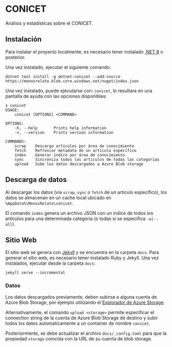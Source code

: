 # CONICET

Análisis y estadísticas sobre el CONICET.

## Instalación

Para instalar el proyecto localmente, es necesario tener instalado 
[.NET 8](http://get.dot.net/) o posterior.

Una vez instalado, ejecutar el siguiente comando:

```
dotnet tool install -g dotnet-conicet --add-source https://menosrelato.blob.core.windows.net/nuget/index.json
```

Una vez instalado, puede ejecutarse con: `conicet`, lo resultara en una pantalla 
de ayuda con las opciones disponibles:

```
❯ conicet
USAGE:
    conicet [OPTIONS] <COMMAND>

OPTIONS:
    -h, --help       Prints help information
    -v, --version    Prints version information

COMMANDS:
    scrap    Descarga artículos por área de conocimiento
    fetch    Refrescar metadata de un artículo específico
    index    Generar índice por área de conocimiento
    sync     Sincroniza todos los artículos de todas las categorías
    upload   Sube los datos descargados a Azure Blob storage
```

## Descarga de datos

Al descargar los datos (via `scrap`, `sync` o `fetch` de un artículo específico),
los datos se almacenan en un cache local ubicado en `%AppData%\MenosRelato\conicet`.

El comando `index` genera un archivo JSON con un indice de todos los artículos 
para una determinada categoría (o todas si se especifica `-a|--all`).

## Sitio Web

El sitio web se genera con [Jekyll](https://jekyllrb.com/) y se encuentra en 
la carpeta `docs`. Para generar el sitio web, es necesario tener instalado 
Ruby y Jekyll. Una vez instalados, ejecutar desde la carpeta `docs`:

```
jekyll serve --incremental
```

### Datos

Los datos descargados previamente, deben subirse a alguna cuenta de Azure 
Blob Storage, por ejemplo utilizando el [Explorador de Azure Storage](https://azure.microsoft.com/es-es/products/storage/storage-explorer/).

Alternativamente, el comando `upload <storage>` permite especificar el 
connection string de la cuenta de Azure Blob Storage de destino y subir
todos los datos automaticamente a un container de nombre `conicet`.

Posteriormente, se debe actualizar el archivo `docs/_config.toml` para que 
la propiedad `storage` coincida con la URL de su cuenta de blob storage.
